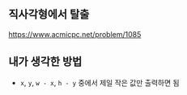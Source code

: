 ## 직사각형에서 탈출

<https://www.acmicpc.net/problem/1085>

## 내가 생각한 방법

- `x`, `y`, `w - x`, `h - y` 중에서 제일 작은 값만 출력하면 됨
